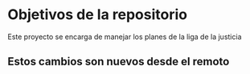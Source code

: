 # Objetivos de la repositorio

Este proyecto se encarga de manejar los planes de la liga de la justicia

## Estos cambios son nuevos desde el remoto
